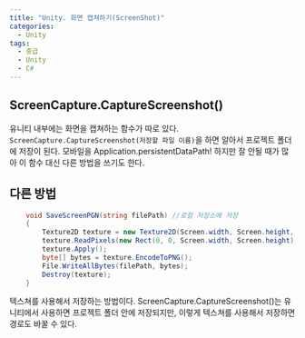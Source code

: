 ```yaml
---
title: "Unity. 화면 캡쳐하기(ScreenShot)"
categories:
  - Unity
tags:
  - 중급
  - Unity
  - C#
---
```


## ScreenCapture.CaptureScreenshot()

유니티 내부에는 화면을 캡쳐하는 함수가 따로 있다. `ScreenCapture.CaptureScreenshot(저장할 파일 이름)`을 하면 알아서 프로젝트 폴더에 저장이 된다. 모바일을 Application.persistentDataPath! 하지만 잘 안될 때가 많아 이 함수 대신 다른 방법을 쓰기도 한다.

## 다른 방법

```c#
    void SaveScreenPGN(string filePath) //로컬 저장소에 저장
    {
        Texture2D texture = new Texture2D(Screen.width, Screen.height, TextureFormat.RGB24, false);
        texture.ReadPixels(new Rect(0, 0, Screen.width, Screen.height), 0, 0);
        texture.Apply();
        byte[] bytes = texture.EncodeToPNG();
        File.WriteAllBytes(filePath, bytes);
        Destroy(texture);
    }
```

텍스쳐를 사용해서 저장하는 방법이다. ScreenCapture.CaptureScreenshot()는 유니티에서 사용하면 프로젝트 폴더 안에 저장되지만, 이렇게 텍스쳐를 사용해서 저장하면 경로도 바꿀 수 있다.
